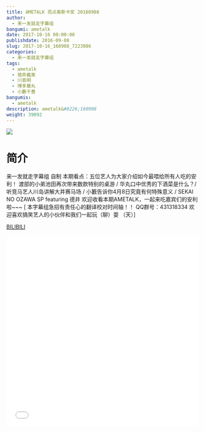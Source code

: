 ```yaml
---
title: AMETALK 亮点奥斯卡奖 20160908
author: 
  - 来一发就走字幕组
bangumi: ametalk
date: 2017-10-16 00:00:00
publishdate: 2016-09-08
slug: 2017-10-16_160908_7223086
categories: 
  - 来一发就走字幕组
tags: 
  - ametalk
  - 徳井義実
  - 川島明
  - 博多華丸
  - 小藪千豊
bangumis: 
  - ametalk
description: ametalk&#8226;160908
weight: 39092
---
```


![](https://i.imgur.com/4rIWDjr.jpg)

# 简介  
来一发就走字幕组 自制 
本期看点：五位艺人为大家介绍如今最喂给所有人吃的安利！
渡部的小弟池田再次带来数款特别的桌游 / 华丸口中优秀的下酒菜是什么？/ 听竞马艺人川岛讲解大井赛马场 / 小籔告诉你4月8日究竟有何特殊意义 / SEKAI NO OZAWA SP featuring 德井 
欢迎收看本期AMETALK，一起来吃嘉宾们的安利啦~~~
[ 本字幕组急招有责任心的翻译校对时间轴！！ QQ群号：431318334 欢迎喜欢搞笑艺人的小伙伴和我们一起玩（聊）耍 （天）]

  [BILIBILI](https://www.bilibili.com/video/av7223086/)


  <iframe src="//www.bilibili.com/html/html5player.html?cid=11809925&aid=7223086" width="100%" height="500" frameborder="0" allowfullscreen="allowfullscreen"></iframe>
